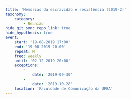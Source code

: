 ```yaml
---
title: 'Memórias da escravidão e resistência (2019-2)'
taxonomy:
    category:
        - Reunião
hide_git_sync_repo_link: true
hide_hypothesis: true
event:
    start: '19-08-2019 17:00'
    end: '19-08-2019 20:00'
    repeat: M
    freq: weekly
    until: '02-12-2019 20:00'
    exceptions:
        -
            date: '2019-09-30'
        -
            date: '2019-10-28'
    location: 'Faculdade de Comunicação da UFBA'
---
```

